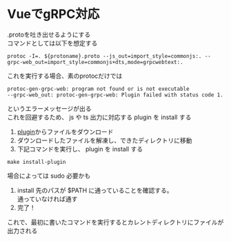 # VueでgRPC対応
.protoを吐き出せるようにする  
コマンドとしては以下を想定する  
```
protoc -I=. ${protoname}.proto --js_out=import_style=commonjs:. --grpc-web_out=import_style=commonjs+dts,mode=grpcwebtext:.
```
これを実行する場合、素のprotocだけでは  
```
protoc-gen-grpc-web: program not found or is not executable
--grpc-web_out: protoc-gen-grpc-web: Plugin failed with status code 1.
```
というエラーメッセージが出る  
これを回避するため、 js や ts 出力に対応する plugin を install する  

1. [plugin](https://github.com/grpc/grpc-web/releases)からファイルをダウンロード
1. ダウンロードしたファイルを解凍し、できたディレクトリに移動
1. 下記コマンドを実行し、 plugin を install する
```
make install-plugin
```
場合によっては sudo 必要かも
1. install 先のパスが $PATH に通っていることを確認する。  
通っていなければ通す
1. 完了！

これで、最初に書いたコマンドを実行するとカレントディレクトリにファイルが出力される

